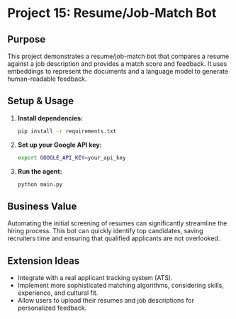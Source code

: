 # Project 15: Resume/Job-Match Bot

## Purpose
This project demonstrates a resume/job-match bot that compares a resume against a job description and provides a match score and feedback. It uses embeddings to represent the documents and a language model to generate human-readable feedback.

## Setup & Usage
1.  **Install dependencies:**
    ```bash
    pip install -r requirements.txt
    ```
2.  **Set up your Google API key:**
    ```bash
    export GOOGLE_API_KEY=your_api_key
    ```
3.  **Run the agent:**
    ```bash
    python main.py
    ```

## Business Value
Automating the initial screening of resumes can significantly streamline the hiring process. This bot can quickly identify top candidates, saving recruiters time and ensuring that qualified applicants are not overlooked.

## Extension Ideas
*   Integrate with a real applicant tracking system (ATS).
*   Implement more sophisticated matching algorithms, considering skills, experience, and cultural fit.
*   Allow users to upload their resumes and job descriptions for personalized feedback.
